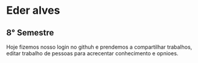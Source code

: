 # Eder alves
## 8° Semestre
Hoje fizemos nosso login no githuh e prendemos a compartilhar trabalhos, editar trabalho de pessoas para acrecentar conhecimento e opnioes.
